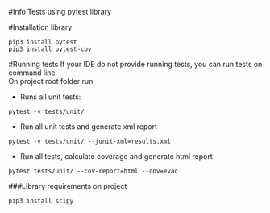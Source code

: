 #Info
Tests using pytest library 

#Installation library 
```
pip3 install pytest
​pip3​​ ​​install​​ ​​pytest-cov​
```

#Running tests
If your IDE do not provide running tests, you can run tests on command line\
On project root folder run 
* Runs all unit tests:
```
pytest -v tests/unit/
```
* Run all unit tests and generate xml report
```
pytest -v tests/unit/ --junit-xml=results.xml
```

* Run all tests, calculate coverage and generate html report
```
pytest tests/unit/ --cov-report=html --cov=evac
```

###Library requirements on project
```
pip3 install scipy
```
